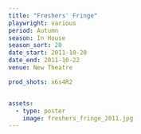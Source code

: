 ```yaml
---
title: "Freshers' Fringe"
playwright: various
period: Autumn
season: In House
season_sort: 20
date_start: 2011-10-20
date_end: 2011-10-22
venue: New Theatre

prod_shots: x6s4R2


assets:
  - type: poster
    image: freshers_fringe_2011.jpg
---
```

